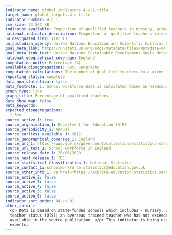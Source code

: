 ```yaml
---
indicator_name: global_indicators.4-c-1-title
target_name: global_targets.4-c-title
indicator_number: 4.c.1
csv_size: 73.567 kB
indicator_available: Proportion of qualified teachers in nursery, primary and secondary education
national_indicator_description: Proportion of qualified teachers in nursery, primary and secondary education in state-funded schools in England
un_designated_tier: Tier II
un_custodian_agency: United Nations Education and Scientific Cultural Organisation - Institute for Statistics (UNESCO-UIS)
goal_meta_link: https://unstats.un.org/sdgs/metadata/files/Metadata-04-0C-01.pdf 
goal_meta_link_text: United Nations Sustainable Development Goals Metadata (PDF 218 KB)
national_geographical_coverage: England
computation_units: Percentage (%)
available_disaggregations: Sex, Geography 
computation_calculations: The number of qualified teachers in a given level of education is expressed as a percentage of all (qualified and unqualified) teachers in that level of education.
reporting_status: complete
data_non_statistical: false
data_footnote: 1. School workforce data is calculated based on headcount. This means the figures may differ slightly from other figures available in the public domain which may use figures for the full time equivalent.
graph_type: line
graph_title: Percentage of qualified teachers
data_show_map: false
data_keywords:  
expected_disaggregations:
  - Sex
source_active_1: true
source_organisation_1: Department for Education (DfE)
source_periodicity_1: Annual
source_earliest_available_1: 2012
source_geographical_coverage_1: England
source_url_1: https://www.gov.uk/government/collections/statistics-school-workforce
source_url_text_1: School workforce in England
source_release_date_1: 25/06/2020
source_next_release_1: TBC
source_statistical_classification_1: National Statistic
source_contact_1: schoolworkforce.statistics@education.gov.uk
source_other_info_1: <a href="https://explore-education-statistics.service.gov.uk/methodology/school-workforce-in-england-methodolgy">School Workforce in England - methodology</a>
source_active_2: false
source_active_3: false
source_active_4: false
source_active_5: false
source_active_6: false
indicator_sort_order: 04-cc-01
other_info: >-
  <p> Data is based on state-funded schools which includes - nursery, primary, secondary, special and centrally employed schools. </p> <p> The proportion of qualified teachers includes both full and part time teachers. An unqualified teacher is either a trainee working towards qualified
  teacher status (QTS); an overseas trained teacher who has not exceeded the four years they are allowed to teach without having QTS; or an instructor who has a particular skill who can be employed for so long as a qualified teacher is not available. </p> <p> More detailed information is
  available in the source publication. </p> This indicator is being used as an approximation of the UN SDG Indicator. Where possible, we will work to identify or develop UK data to meet the global indicator specification. This indicator has been identified in collaboration with topic
  experts.
---
```

